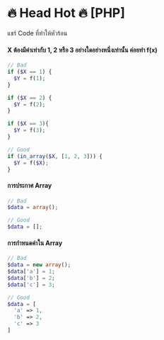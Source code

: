 # 🔥 Head Hot 🔥 [PHP]
แชร์ Code ที่ทำให้หัวร้อน

#### X ต้องมีค่าเท่ากับ 1, 2 หรือ 3 อย่างใดอย่างหนึ่งเท่านั้น ค่อยทำ f(x)
```php
// Bad
if ($X == 1) {
  $Y = f(1);
}

if ($X == 2) {
  $Y = f(2);
}

if ($X == 3){
  $Y = f(3);
}

// Good
if (in_array($X, [1, 2, 3])) {
  $Y = f($X);
}
```

#### การประกาศ Array
```php
// Bad
$data = array();

// Good
$data = [];
```

#### การกำหนดค่าใน Array
```php
// Bad
$data = new array();
$data['a'] = 1;
$data['b'] = 2;
$data['c'] = 3;

// Good
$data = [
  'a' => 1,
  'b' => 2,
  'c' => 3
]
```
